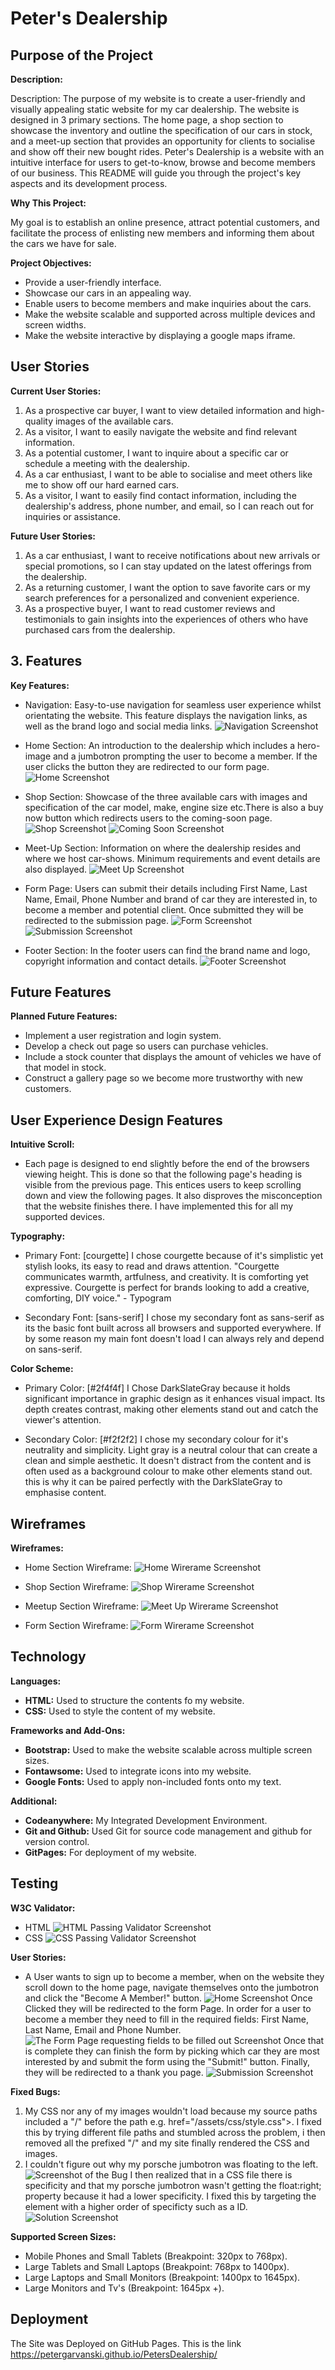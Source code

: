 # Peter's Dealership

## Purpose of the Project

**Description:**

Description: The purpose of my website is to create a user-friendly and visually appealing static website for my car dealership. The website is designed in 3 primary sections. The home page, a shop section to showcase the inventory and outline the specification of our cars in stock, and a meet-up section that provides an opportunity for clients to socialise and show off their new bought rides. Peter's Dealership is a website with an intuitive interface for users to get-to-know, browse and become members of our business. This README will guide you through the project's key aspects and its development process.

**Why This Project:**

My goal is to establish an online presence, attract potential customers, and facilitate the process of enlisting new members and informing them about the cars we have for sale.

**Project Objectives:**

- Provide a user-friendly interface.
- Showcase our cars in an appealing way.
- Enable users to become members and make inquiries about the cars.
- Make the website scalable and supported across multiple devices and screen widths.
- Make the website interactive by displaying a google maps iframe.
  
## User Stories

**Current User Stories:**

1. As a prospective car buyer, I want to view detailed information and high-quality images of the available cars.
2. As a visitor, I want to easily navigate the website and find relevant information.
3. As a potential customer, I want to inquire about a specific car or schedule a meeting with the dealership.
4. As a car enthusiast, I want to be able to socialise and meet others like me to show off our hard earned cars.
5. As a visitor, I want to easily find contact information, including the dealership's address, phone number, and email, so I can reach out for inquiries or assistance.

**Future User Stories:**

1. As a car enthusiast, I want to receive notifications about new arrivals or special promotions, so I can stay updated on the latest offerings from the dealership.
2. As a returning customer, I want the option to save favorite cars or my search preferences for a personalized and convenient experience.
3. As a prospective buyer, I want to read customer reviews and testimonials to gain insights into the experiences of others who have purchased cars from the dealership.

## 3. Features

**Key Features:**

- Navigation: Easy-to-use navigation for seamless user experience whilst orientating the website. This feature displays the navigation links, as well as the brand logo and social media links.
![Navigation Screenshot](assets/images/navigation.png)

- Home Section: An introduction to the dealership which includes a hero-image and a jumbotron prompting the user to become a member. If the user clicks the button they are redirected to our form page.
![Home Screenshot](assets/images/home.png)

- Shop Section: Showcase of the three available cars with images and specification of the car model, make, engine size etc.There is also a buy now button which redirects users to the coming-soon page.
![Shop Screenshot](assets/images/shop.png)
![Coming Soon Screenshot](assets/images/coming-soon.png)

- Meet-Up Section: Information on where the dealership resides and where we host car-shows. Minimum requirements and event details are also displayed.
![Meet Up Screenshot](assets/images/meetups.png)

- Form Page: Users can submit their details including First Name, Last Name, Email, Phone Number and brand of car they are interested in, to become a member and potential client. Once  submitted they will be redirected to the submission page.
![Form Screenshot](assets/images/form.png)
![Submission Screenshot](assets/images/submission.png)

- Footer Section: In the footer users can find the brand name and logo, copyright information and contact details.
![Footer Screenshot](assets/images/footer.png)

## Future Features

**Planned Future Features:**

- Implement a user registration and login system.
- Develop a check out page so users can purchase vehicles.
- Include a stock counter that displays the amount of vehicles we have of that model in stock.
- Construct a gallery page so we become more trustworthy with new customers.

## User Experience Design Features

**Intuitive Scroll:**

- Each page is designed to end slightly before the end of the browsers viewing height. This is done so that the following page's heading is visible from the previous page. This entices users to keep scrolling down and view the following pages. It also disproves the misconception that the website finishes there. I have implemented this for all my supported devices.

**Typography:**

- Primary Font: [courgette] I chose courgette because of it's simplistic yet stylish looks, its easy to read and draws attention. "Courgette communicates warmth, artfulness, and creativity. It is comforting yet expressive. Courgette is perfect for brands looking to add a creative, comforting, DIY voice." - Typogram

- Secondary Font: [sans-serif] I chose my secondary font as sans-serif as its the basic font built across all browsers and supported everywhere. If by some reason my main font doesn't load I can always rely and depend on sans-serif.

**Color Scheme:**

- Primary Color: [#2f4f4f] I Chose DarkSlateGray because it holds significant importance in graphic design as it enhances visual impact. Its depth creates contrast, making other elements stand out and catch the viewer's attention.
  
- Secondary Color: [#f2f2f2] I chose my secondary colour for it's neutrality and simplicity. Light gray is a neutral colour that can create a clean and simple aesthetic. It doesn't distract from the content and is often used as a background colour to make other elements stand out. this is why it can be paired perfectly with the DarkSlateGray to emphasise content.

## Wireframes

**Wireframes:**

- Home Section Wireframe: ![Home Wirerame Screenshot](assets/images/home-wireframe.png)

- Shop Section Wireframe: ![Shop Wirerame Screenshot](assets/images/shop-wireframe.png)

- Meetup Section Wireframe: ![Meet Up Wirerame Screenshot](assets/images/meetup-wireframe.png)

- Form Section Wireframe: ![Form Wirerame Screenshot](assets/images/form-wireframe.png)

## Technology

**Languages:**

- **HTML:** Used to structure the contents fo my website.
- **CSS:** Used to style the content of my website.

**Frameworks and Add-Ons:**

- **Bootstrap:** Used to make the website scalable across multiple screen sizes.
- **Fontawsome:** Used to integrate icons into my website.
- **Google Fonts:** Used to apply non-included fonts onto my text.

**Additional:**

- **Codeanywhere:** My Integrated Development Environment.
- **Git and Github:** Used Git for source code management and github for version control.
- **GitPages:** For deployment of my website.

## Testing

**W3C Validator:**

- HTML ![HTML Passing Validator Screenshot](assets/images/html-validator.png)
- CSS ![CSS Passing Validator Screenshot](assets/images/css-validator.png)

**User Stories:**

- A User wants to sign up to become a member, when on the website they scroll down to the home page, navigate themselves onto the jumbotron and click the "Become A Member!" button. ![Home Screenshot](assets/images/home.png) Once Clicked they will be redirected to the form Page. In order for a user to become a member they need to fill in the required fields: First Name, Last Name, Email and Phone Number. ![The Form Page requesting fields to be filled out Screenshot](assets/images/form-required.png) Once that is complete they can finish the form by picking which car they are most interested by and submit the form using the "Submit!" button. Finally, they will be redirected to a thank you page. ![Submission Screenshot](assets/images/submission.png)

**Fixed Bugs:**

1. My CSS nor any of my images wouldn't load because my source paths included a "/" before the path e.g. href="/assets/css/style.css">. I fixed this by trying different file paths and stumbled across the problem, i then removed all the prefixed "/" and my site finally rendered the CSS and images.
2. I couldn't figure out why my porsche jumbotron was floating to the left. ![Screenshot of the Bug](assets/images/bug-1.png) I then realized that in a CSS file there is specificity and that my porsche jumbotron wasn't getting the float:right; property because it had a lower specificity. I fixed this by targeting the element with a higher order of specificty such as a ID. ![Solution Screenshot](assets/images/fix-1.png)

**Supported Screen Sizes:**

- Mobile Phones and Small Tablets (Breakpoint: 320px to 768px).
- Large Tablets and Small Laptops (Breakpoint: 768px to 1400px).
- Large Laptops and Small Monitors (Breakpoint: 1400px to 1645px).
- Large Monitors and Tv's (Breakpoint: 1645px +).

## Deployment

The Site was Deployed on GitHub Pages. This is the link <https://petergarvanski.github.io/PetersDealership/>
